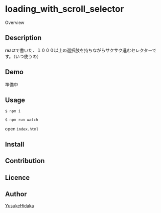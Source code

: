loading_with_scroll_selector
====

Overview

## Description
reactで書いた、１０００以上の選択肢を持ちながらサクサク進むセレクターです。（いつ使うの）

## Demo
準備中

## Usage
``$ npm i``

``$ npm run watch``

open ``index.html``

## Install

## Contribution

## Licence

## Author

[YusukeHidaka](https://github.com/YusukeHidaka)
